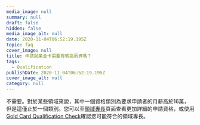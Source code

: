 ```yaml
---
media_image: null
summary: null
draft: false
hidden: false
media_image_alt: null
date: 2020-11-04T06:52:19.195Z
topic: faq
cover_image: null
title: 申請就業金卡需要有較高薪資嗎？
tags:
  - Qualification
publishDate: 2020-11-04T06:52:19.195Z
cover_image_alt: null
category: null
---
```

不需要。對於某些領域來說，其中一個資格類別為要求申請者的月薪高於16萬，但是這僅止於一個類別。您可以至[領域專長](/zh/qualification/)頁面查看更加詳細的申請資格，或使用[Gold Card Qualification Check](https://visafinder.tw/gold-card-qualification/)確認您可能符合的領域專長。